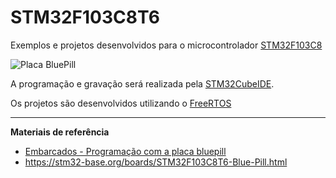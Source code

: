 # STM32F103C8T6
Exemplos  e projetos desenvolvidos para o microcontrolador [STM32F103C8](https://www.mouser.com/datasheet/2/389/cd00161566-1796535.pdf)

![Placa BluePill](https://www.embarcados.com.br/wp-content/uploads/2020/03/Figura-2-1024x545.png)

A programação e gravação será realizada pela [STM32CubeIDE](https://www.st.com/en/development-tools/stm32cubeide.html#overview).

Os projetos são desenvolvidos utilizando o [FreeRTOS](https://www.freertos.org/)

------

**Materiais de referência**

- [Embarcados - Programação com a placa bluepill](https://www.embarcados.com.br/serie/programacao-com-a-placa-blue-pill/)
- https://stm32-base.org/boards/STM32F103C8T6-Blue-Pill.html
